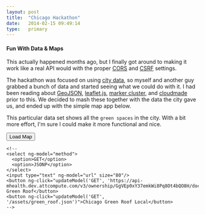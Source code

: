 ```yaml
---
layout: post
title:  "Chicago Hackathon"
date:   2014-02-15 09:49:14
type:   primary
---
```


#### Fun With Data & Maps

This actually happened months ago, but I finally got around to making it work like
a real API would with the proper [CORS](http://www.w3.org/TR/cors) and
[CSRF](http://en.wikipedia.org/wiki/Cross-site_request_forgery) settings.

The hackathon was focused on using [city data](https://data.cityofchicago.org/), so
myself and another guy grabbed a bunch of data and started seeing what we could do
with it.  I had been reading about [GeoJSON](http://geojson.org), 
[leaflet.js](http://leafletjs.com), 
[marker cluster](https://github.com/Leaflet/Leaflet.markercluster), and 
[cloudmade](http://cloudmade.com/documentation/map-tiles) prior to this.  We
decided to mash these together with the data the city gave us, and ended up with
the simple map app below.

This particular data set shows all the `green spaces` in the city.  With a bit more
effort, I'm sure I could make it more functional and nice.

<script src="https://ajax.googleapis.com/ajax/libs/angularjs/1.0.7/angular.min.js"></script>

<link rel="stylesheet" href="http://cdn.leafletjs.com/leaflet-0.6.2/leaflet.css" />
<script src="http://cdn.leafletjs.com/leaflet-0.6.2/leaflet.js"></script>

<link rel="stylesheet" href="/assets/css/markercluster.css" />

<script src="/assets/js/leaflet.markercluster-src.js"></script>

<script type="text/javascript">
var map = null;

function FetchCtrl($scope, $http, $templateCache) {
  $scope.method = 'GET';
  $scope.url = 'https://api-mhealth.dev.attcompute.com/v3/ownership/GgVEp0xY37emkWi8Pq8Ot4bQO8H/document/chicago_green_roofs';

  $scope.fetch = function() {
    $scope.code = null;
    $scope.response = null;

    $http({method: $scope.method, url: $scope.url, headers: {'Authorization': 'OAuth mhealthv3-t6aiY7BJo64oytyDPDHXrg-S55f8IoyHdYsBeKquaQrYQ'}, cache: $templateCache}).
      success(function(data, status) {
        $scope.status = status;
        $scope.data = data;

        if (data == null) {
          return;
        }

        // http://cloudmade.com/documentation/map-tiles
        // http://cloudmade.com/documentation/auth
        // curl -X POST 'http://auth.cloudmade.com/token/d42764c2031943b8967bd982c2d6122d?userid=randy.secrist@gmail.com&deviceid=web'
        var cloudmade = L.tileLayer('http://{s}.tile.cloudmade.com/{key}/999@2x/256/{z}/{x}/{y}.png?token={token}', {
          maxZoom: 18,
          attribution: 'Map data &copy; 2014 OpenStreetMap contributors, Imagery &copy; 2014 CloudMade',
          key: 'd42764c2031943b8967bd982c2d6122d',
          token: 'd1ab8aa7b4974c7f965449030f7e4c63'
        });

        try {
          map = L.map('map')
            .addLayer(cloudmade);
        }
        catch (Exception) {
          map.remove();
        }

        var markers = L.markerClusterGroup();

        var geoJsonLayer = L.geoJson(data, {
          pointToLayer: function(f, latlon) {
            var sizes = {
              small: [20, 50],
              medium: [30, 70],
              large: [35, 90]
            };

            var fp = f.properties || {};
            var size = fp['marker-size'] || 'medium';
            var symbol = (fp['marker-symbol']) ? '-' + fp['marker-symbol'] : '';
            var color = fp['marker-color'] || '7e7e7e';
            color = color.replace('#', '');

            var url = 'http://a.tiles.mapbox.com/v3/marker/' +
              'pin-' +
              // Internet Explorer does not support the `size[0]` syntax.
              size.charAt(0) + symbol + '+' + color +
              ((window.devicePixelRatio === 2) ? '@2x' : '') +
              '.png';

            return new L.Marker(latlon, {
              icon: new L.icon({
                iconUrl: url,
                iconSize: sizes[size],
                iconAnchor: [sizes[size][0] / 2, sizes[size][1] / 2],
                popupAnchor: [sizes[size][0] / 2, 0]
              })
            });
          },
          onEachFeature: function(feature, layer) {
            var keys = Object.keys(feature.properties)
            if (keys.length > 0) {
              var popup_string = '';
              for (var i = 0; i < keys.length; i++) {
                if (keys[i].substring(0, 'marker-'.length) != 'marker-') {
                  popup_string = popup_string + keys[i] + ":   " +  feature.properties[keys[i]] + "\n";
                }
              }
              layer.bindPopup(popup_string);
            }
          }
        });

        markers.addLayer(geoJsonLayer);

        map.addLayer(markers);
        map.fitBounds(markers.getBounds());
      }).
      error(function(data, status) {
        $scope.data = data || "Request failed";
        $scope.status = status;
    });
  };

  $scope.updateModel = function(method, url) {
    $scope.method = method;
    $scope.url = url;
  };
}
</script>

<div ng-app="">
  <div ng-controller="FetchCtrl">
    <button ng-click="fetch()">Load Map</button><br>

    <!--
    <select ng-model="method">
      <option>GET</option>
      <option>JSONP</option>
    </select>
    <input type="text" ng-model="url" size="80"/>
    <button ng-click="updateModel('GET', 'https://api-mhealth.dev.attcompute.com/v3/ownership/GgVEp0xY37emkWi8Pq8Ot4bQO8H/document/chicago_green_roofs')">Chicago Green Roof</button>
    <button ng-click="updateModel('GET', '/assets/green_roof.json')">Chicago Green Roof Local</button>
    -->
  </div>
  
</div>

<div id="map" style="margin: auto; display: block;"/>

<script type="text/javascript">
(function() {
  console.log("On Load:");
}).call(this);
</script>